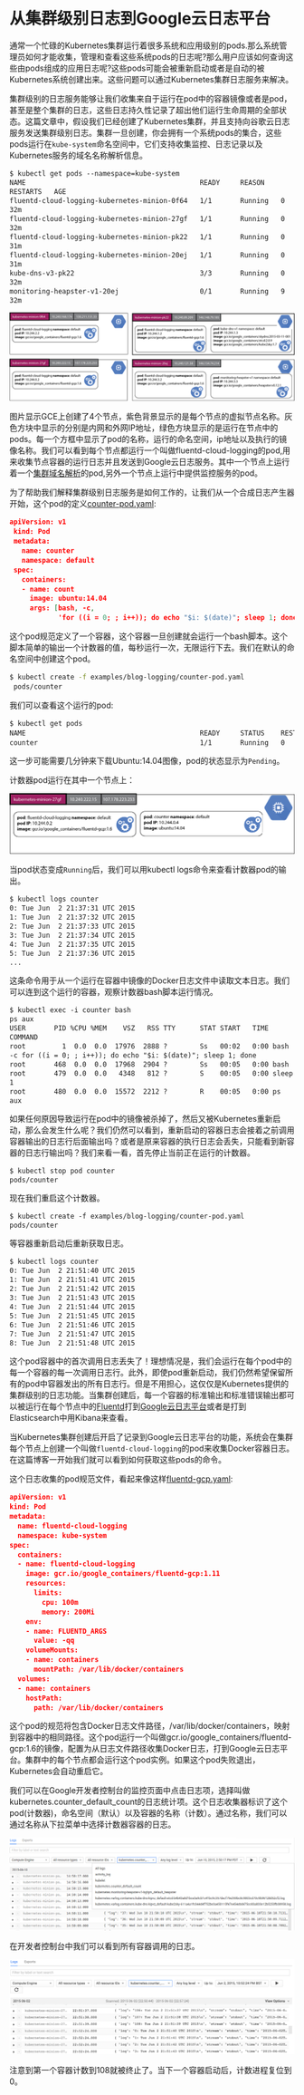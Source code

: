 # 从集群级别日志到Google云日志平台
通常一个忙碌的Kubernetes集群运行着很多系统和应用级别的pods.那么系统管理员如何才能收集，管理和查看这些系统pods的日志呢?那么用户应该如何查询这些由pods组成的应用日志呢?这些pods可能会被重新启动或者是自动的被Kubernetes系统创建出来。这些问题可以通过Kubernetes集群日志服务来解决。

集群级别的日志服务能够让我们收集来自于运行在pod中的容器镜像或者是pod，甚至是整个集群的日志，这些日志持久性记录了超出他们运行生命周期的全部状态。这篇文章中，假设我们已经创建了Kubernetes集群，并且支持向谷歌云日志服务发送集群级别日志。集群一旦创建，你会拥有一个系统pods的集合，这些pods运行在`kube-system`命名空间中，它们支持收集监控、日志记录以及Kubernetes服务的域名名称解析信息。

```
$ kubectl get pods --namespace=kube-system
NAME                                           READY     REASON    RESTARTS   AGE
fluentd-cloud-logging-kubernetes-minion-0f64   1/1       Running   0          32m
fluentd-cloud-logging-kubernetes-minion-27gf   1/1       Running   0          32m
fluentd-cloud-logging-kubernetes-minion-pk22   1/1       Running   0          31m
fluentd-cloud-logging-kubernetes-minion-20ej   1/1       Running   0          31m
kube-dns-v3-pk22                               3/3       Running   0          32m
monitoring-heapster-v1-20ej                    0/1       Running   9          32m
```
![](cloud-logging.png)

图片显示GCE上创建了4个节点，紫色背景显示的是每个节点的虚拟节点名称。灰色方块中显示的分别是内网和外网IP地址，绿色方块显示的是运行在节点中的pods。每一个方框中显示了pod的名称，运行的命名空间，ip地址以及执行的镜像名称。我们可以看到每个节点都运行一个叫做fluentd-cloud-logging的pod,用来收集节点容器的运行日志并且发送到Google云日志服务。其中一个节点上运行着一个[集群域名解析](http://kubernetes.io/v1.0/docs/admin/dns.html)的pod,另外一个节点上运行中提供监控服务的pod。

为了帮助我们解释集群级别日志服务是如何工作的，让我们从一个合成日志产生器开始，这个pod的定义[counter-pod.yaml](http://kubernetes.io/v1.0/examples/blog-logging/counter-pod.yaml):

```json
apiVersion: v1
 kind: Pod
 metadata:
   name: counter
   namespace: default
 spec:
   containers:
   - name: count
     image: ubuntu:14.04
     args: [bash, -c, 
            'for ((i = 0; ; i++)); do echo "$i: $(date)"; sleep 1; done']
```

这个pod规范定义了一个容器，这个容器一旦创建就会运行一个bash脚本。这个脚本简单的输出一个计数器的值，每秒运行一次，无限运行下去。我们在默认的命名空间中创建这个pod。

```bash
$ kubectl create -f examples/blog-logging/counter-pod.yaml
 pods/counter
 ```
 
 我们可以查看这个运行的pod:
 ```bash
 $ kubectl get pods
NAME                                           READY     STATUS    RESTARTS   AGE
counter                                        1/1       Running   0          5m
 ```
 这一步可能需要几分钟来下载Ubuntu:14.04图像，pod的状态显示为`Pending`。
 
 计数器pod运行在其中一个节点上：
 
![](27gf-counter.png)

当pod状态变成`Running`后，我们可以用kubectl logs命令来查看计数器pod的输出。

```
$ kubectl logs counter
0: Tue Jun  2 21:37:31 UTC 2015
1: Tue Jun  2 21:37:32 UTC 2015
2: Tue Jun  2 21:37:33 UTC 2015
3: Tue Jun  2 21:37:34 UTC 2015
4: Tue Jun  2 21:37:35 UTC 2015
5: Tue Jun  2 21:37:36 UTC 2015
...
```
这条命令用于从一个运行在容器中镜像的Docker日志文件中读取文本日志。我们可以连到这个运行的容器，观察计数器bash脚本运行情况。
```
$ kubectl exec -i counter bash
ps aux
USER       PID %CPU %MEM    VSZ   RSS TTY      STAT START   TIME COMMAND
root         1  0.0  0.0  17976  2888 ?        Ss   00:02   0:00 bash -c for ((i = 0; ; i++)); do echo "$i: $(date)"; sleep 1; done
root       468  0.0  0.0  17968  2904 ?        Ss   00:05   0:00 bash
root       479  0.0  0.0   4348   812 ?        S    00:05   0:00 sleep 1
root       480  0.0  0.0  15572  2212 ?        R    00:05   0:00 ps aux
```
如果任何原因导致运行在pod中的镜像被杀掉了，然后又被Kubernetes重新启动，那么会发生什么呢？我们仍然可以看到，重新启动的容器日志会接着之前调用容器输出的日志行后面输出吗？或者是原来容器的执行日志会丢失，只能看到新容器的日志行输出吗？我们来看一看，首先停止当前正在运行的计数器。
```
$ kubectl stop pod counter
pods/counter
```
现在我们重启这个计数器。
```
$ kubectl create -f examples/blog-logging/counter-pod.yaml
pods/counter
```
等容器重新启动后重新获取日志。
```
$ kubectl logs counter
0: Tue Jun  2 21:51:40 UTC 2015
1: Tue Jun  2 21:51:41 UTC 2015
2: Tue Jun  2 21:51:42 UTC 2015
3: Tue Jun  2 21:51:43 UTC 2015
4: Tue Jun  2 21:51:44 UTC 2015
5: Tue Jun  2 21:51:45 UTC 2015
6: Tue Jun  2 21:51:46 UTC 2015
7: Tue Jun  2 21:51:47 UTC 2015
8: Tue Jun  2 21:51:48 UTC 2015
```
这个pod容器中的首次调用日志丢失了！理想情况是，我们会运行在每个pod中的每一个容器的每一次调用日志行。此外，即使pod重新启动，我们仍然希望保留所有的pod中容器发出的所有日志行。但是不用担心，这仅仅是Kubernetes提供的集群级别的日志功能。当集群创建后，每一个容器的标准输出和标准错误输出都可以被运行在每个节点中的[Fluentd](http://www.fluentd.org/)打到[Google云日志平台](https://cloud.google.com/logging/docs/)或者是打到Elasticsearch中用Kibana来查看。

当Kubernetes集群创建后开启了记录到Google云日志平台的功能，系统会在集群每个节点上创建一个叫做`fluentd-cloud-logging`的pod来收集Docker容器日志。在这篇博客一开始我们就可以看到如何获取这些pods的命令。

这个日志收集的pod规范文件，看起来像这样[fluentd-gcp.yaml](http://releases.k8s.io/v1.0.6/cluster/saltbase/salt/fluentd-gcp/fluentd-gcp.yaml):
``` json
apiVersion: v1
kind: Pod
metadata:
  name: fluentd-cloud-logging
  namespace: kube-system
spec:
  containers:
  - name: fluentd-cloud-logging
    image: gcr.io/google_containers/fluentd-gcp:1.11
    resources:
      limits:
        cpu: 100m
        memory: 200Mi
    env:
    - name: FLUENTD_ARGS
      value: -qq
    volumeMounts:
    - name: containers
      mountPath: /var/lib/docker/containers
  volumes:
  - name: containers
    hostPath:
      path: /var/lib/docker/containers
```
这个pod的规范将包含Docker日志文件路径，/var/lib/docker/containers，映射到容器中的相同路径。这个pod运行一个叫做gcr.io/google_containers/fluentd-gcp:1.6的镜像，配置为从日志文件路径收集Docker日志，打到Google云日志平台。集群中的每个节点都会运行这个pod实例。如果这个pod失败退出，Kubernetes会自动重启它。

我们可以在Google开发者控制台的监控页面中点击日志项，选择叫做kubernetes.counter_default_count的日志统计项。这个日志收集器标识了这个pod(计数器)，命名空间（默认）以及容器的名称（计数）。通过名称，我们可以通过名称从下拉菜单中选择计数器容器的日志。

![![](cloud-logging-console.png)](cloud-logging-console.png)

在开发者控制台中我们可以看到所有容器调用的日志。

![](all-lines.png)

注意到第一个容器计数到108就被终止了。当下一个容器启动后，计数进程复位到0。
